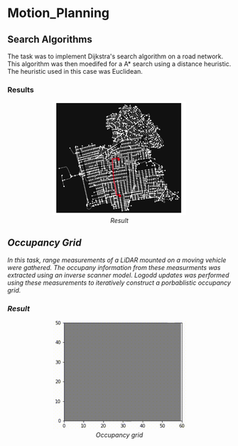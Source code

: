 # Motion_Planning

## Search Algorithms

The task was to implement Dijkstra's search algorithm on a road network. This algorithm was then moedifed for a A* search using a distance heuristic. The heuristic used in this case was Euclidean.

### Results

<p align="center">
  <img src=Search_Algorithms/shortest_path.png width="300" title="Shortest Path" />
  <br>
  <em> Result
</p>


## Occupancy Grid

In this task, range measurements of a LiDAR mounted on a moving vehicle were gathered. The occupany information from these measurments was extracted using an inverse scanner model. Logodd updates was performed using these measurements to iteratively construct a porbablistic occupancy grid.

### Result

<p align="center">
  <img src=occupancy_grid/occupancy_grd.gif width="300" />
  <br>
  <em>Occupancy grid
</p>




